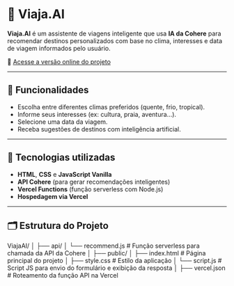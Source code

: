 # 🌴 Viaja.AI

**Viaja.AI** é um assistente de viagens inteligente que usa **IA da Cohere** para recomendar destinos personalizados com base no clima, interesses e data de viagem informados pelo usuário.

🔗 [Acesse a versão online do projeto](https://viaja-ia.vercel.app)

---

## 🚀 Funcionalidades

- Escolha entre diferentes climas preferidos (quente, frio, tropical).
- Informe seus interesses (ex: cultura, praia, aventura...).
- Selecione uma data da viagem.
- Receba sugestões de destinos com inteligência artificial.

---

## 🧠 Tecnologias utilizadas

- **HTML**, **CSS** e **JavaScript Vanilla**
- **API Cohere** (para gerar recomendações inteligentes)
- **Vercel Functions** (função serverless com Node.js)
- **Hospedagem via Vercel**

---

## 🗂️ Estrutura do Projeto

ViajaAI/
│
├── api/
│ └── recommend.js # Função serverless para chamada da API da Cohere
│
├── public/
│ ├── index.html # Página principal do projeto
│ ├── style.css # Estilo da aplicação
│ └── script.js # Script JS para envio do formulário e exibição da resposta
│
├── vercel.json # Roteamento da função API na Vercel
